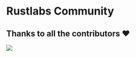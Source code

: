# Rustlabs Community 


## Thanks to all the contributors ❤️
<a href = "https://github.com/sangam14/RustLabs/graphs/contributors">
  <img src ="https://contrib.rocks/image?repo=sangam14/RustLabs"/>
</a>
